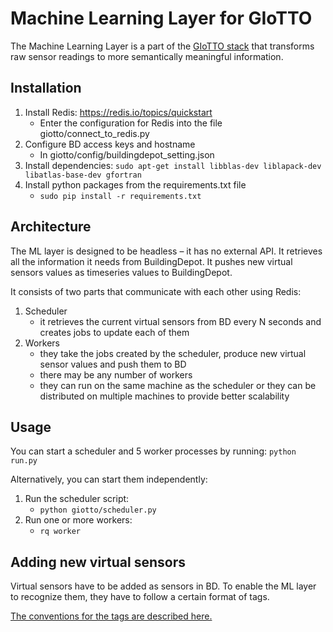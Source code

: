 Machine Learning Layer for GIoTTO
=================================

The Machine Learning Layer is a part of the [GIoTTO stack](http://iotexpedition.org) that transforms
raw sensor readings to more semantically meaningful information.

## Installation

1. Install Redis: https://redis.io/topics/quickstart
   - Enter the configuration for Redis into the file giotto/connect_to_redis.py
2. Configure BD access keys and hostname
   - In giotto/config/buildingdepot_setting.json
4. Install dependencies: `sudo apt-get install libblas-dev liblapack-dev libatlas-base-dev gfortran`
3. Install python packages from the requirements.txt file
   - `sudo pip install -r requirements.txt`

## Architecture

The ML layer is designed to be headless – it has no external API. It retrieves all the information it needs from BuildingDepot. It pushes new virtual sensors values as timeseries values to BuildingDepot.

It consists of two parts that communicate with each other using Redis:

1. Scheduler
   - it retrieves the current virtual sensors from BD every N seconds and creates jobs to update each of them
2. Workers
   - they take the jobs created by the scheduler, produce new virtual sensor values and push them to BD
   - there may be any number of workers
   - they can run on the same machine as the scheduler or they can be distributed on multiple machines to provide better scalability

## Usage

You can start a scheduler and 5 worker processes by running: `python run.py`

Alternatively, you can start them independently:

1. Run the scheduler script:
   - `python giotto/scheduler.py`
2. Run one or more workers:
   - `rq worker`

## Adding new virtual sensors

Virtual sensors have to be added as sensors in BD. To enable the ML layer to recognize them, they have to follow a certain format of tags.

[The conventions for the tags are described here.](https://github.com/IoT-Expedition/node-actuation-engine/wiki/Representation-of-entities-in-BuildingDepot)
